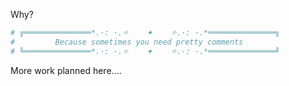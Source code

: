 Why?

```python
# ╔═══════════════*.·: ·.✧    ✦    ✧.·: ·.*═══════════════╗
#         Because sometimes you need pretty comments
# ╚═══════════════*.·: ·.✧    ✦    ✧.·: ·.*═══════════════╝
```

More work planned here....